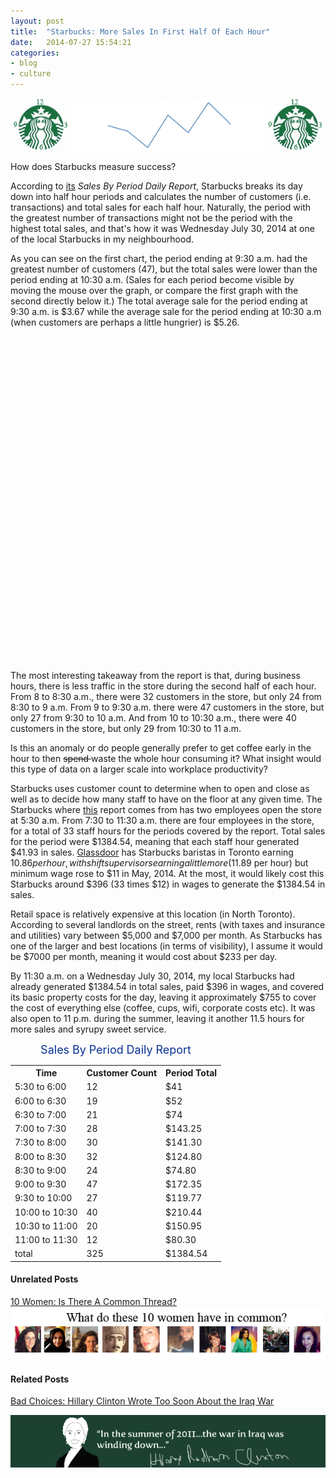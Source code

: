 ```yaml
---
layout: post
title:  "Starbucks: More Sales In First Half Of Each Hour"
date:   2014-07-27 15:54:21
categories: 
- blog
- culture
---
```


<img class="image-center" src="/starbucks2.png">

 <!--more--> 

How does Starbucks measure success?  

According to <a href="https://dl.dropboxusercontent.com/u/10328969/Sales%20By%20Period%20Daily%20Report.pdf" target="_blank">its</a><i> Sales By Period Daily Report</i>, Starbucks breaks its day down into half hour periods and calculates the number of customers (i.e. transactions) and total sales for each half hour. Naturally, the period with the greatest number of transactions might not be the period with the highest total sales, and that's how it was Wednesday July 30, 2014 at one of the local Starbucks in my neighbourhood.  

As you can see on the first chart, the period ending at 9:30 a.m. had the greatest number of customers (47), but the total sales were lower than the period ending at 10:30 a.m. (Sales for each period become visible by moving the mouse over the graph, or compare the first graph with the second directly below it.) The total average sale for the period ending at 9:30 a.m. is $3.67 while the average sale for the period ending at 10:30 a.m (when customers are perhaps a little  hungrier) is $5.26. 

<div id="graph">

</div>




<div id="graph2">

</div>


The most interesting takeaway from the report is that, during business hours, there is less traffic in the store during the second half of each hour. From 8 to 8:30 a.m., there were 32 customers in the store, but only 24 from 8:30 to 9 a.m.  From 9 to 9:30 a.m. there were 47 customers in the store, but only 27 from 9:30 to 10 a.m.  And from 10 to 10:30 a.m., there were 40 customers in the store, but only 29 from 10:30 to 11 a.m. 

Is this an anomaly or do people generally prefer to get coffee early in the hour to then <del> spend </del> waste the whole hour consuming it?  What insight would this type of data on a larger scale into workplace productivity?

Starbucks uses customer count to determine when to open and close as well as to decide how many staff to have on the floor at any given time.  The Starbucks where <a href="https://dl.dropboxusercontent.com/u/10328969/Sales%20By%20Period%20Daily%20Report.pdf" target="_blank">this</a>  report comes from has two employees open the store at 5:30 a.m. From 7:30 to 11:30 a.m. there are four employees in the store, for a total of 33 staff hours for the periods covered by the report.  Total sales for the period were $1384.54, meaning that each staff hour generated $41.93 in sales.   <a href="http://www.glassdoor.ca/Salary/Starbucks-Toronto-Salaries-EI_IE2202.0,9_IL.10,17_IM976.htm">Glassdoor</a> has Starbucks baristas in Toronto earning $10.86 per hour, with shift supervisors earning a little more ($11.89 per hour) but minimum wage rose to $11 in May, 2014. At the most, it would likely cost this Starbucks around $396 (33 times $12) in wages to generate the $1384.54 in sales. 

Retail space is relatively expensive at this location (in North Toronto). According to several landlords on the street, rents (with taxes and insurance and utilities) vary between $5,000 and $7,000 per month. As Starbucks has one of the larger and best locations (in terms of visibility), I assume it would be $7000 per month, meaning it would cost about $233 per day. 

By 11:30 a.m. on a Wednesday July 30, 2014, my local Starbucks had already generated $1384.54 in total sales, paid $396 in wages, and covered its basic property costs for the day, leaving it approximately $755 to cover the cost of everything else (coffee, cups, wifi, corporate costs etc). It was also open to 11 p.m. during the summer, leaving it another 11.5 hours for more sales and syrupy sweet service.


<pre id="csvdata">
zeit,count,total,avg
5:30,0,0,0
6:00,14,41.1, $2.94 
6:30,19,52, $2.74 
7:00,21,74, $3.52 
7:30,28,143.25, $5.12 
8:00,30,141.3, $4.71 
8:30,32,124.28, $3.88 
9:00,24,74.8, $3.12 
9:30,47,172.35, $3.67 
10:00,27,119.77, $4.44 
10:30,40,210.44, $5.26 
11:00,29,150.95, $5.21 
11:30,14,80.3, $5.74 
</pre>



<style> 

/* set the CSS */

 
/*body { font: 12px Arial;}*/
#csvdata {
    display: none;
}

#graph2{
    font: 12px Arial;
    width:800px;
    height:260px;
}
 
#graph{
    font: 12px Arial;
    width:800px;
    height:260px;
}
path { 
    stroke: steelblue;
    stroke-width: 2;
    fill: none;
}
 
.axis path,
.axis line {
    fill: none;
    stroke: grey;
    stroke-width: 1;
    shape-rendering: crispEdges;
}
 
</style>
<script src="http://d3js.org/d3.v3.min.js"></script>


 
<script>
 
 (function() {
// Set the dimensions of the canvas / graph
var margin = {top: 30, right: 100, bottom: 50, left: 40},
    width = 800 - margin.left - margin.right,
    height = 270 - margin.top - margin.bottom;
 
// Parse the date / time
var parseDate = d3.time.format("%H:%M").parse,
    formatDate = d3.time.format("%H:%M"),
    bisectDate = d3.bisector(function(d) { return d.zeit; }).left;
 
// Set the ranges
var x = d3.time.scale().range([0, width]);
var y = d3.scale.linear().range([height, 0]);
 
// Define the axes
var xAxis = d3.svg.axis().scale(x)
    .orient("bottom").ticks(12);
 
var yAxis = d3.svg.axis().scale(y)
    .orient("left").ticks(12);
 
// Define the line
var valueline = d3.svg.line()
    .x(function(d) { return x(d.zeit); })
    .y(function(d) { return y(d.count); });

// var valueline2 = d3.svg.line()
//     .x(function(d) { return x(d.zeit); })
//     .y(function(d) { return y(d.total); });
    
// Adds the svg canvas
var svg = d3.select("#graph")
    .append("svg")
        .attr("width", width + margin.left + margin.right)
        .attr("height", height + margin.top + margin.bottom)
    .append("g")
        .attr("transform", 
              "translate(" + margin.left + "," + margin.top + ")");
 
var lineSvg = svg.append("g"); 
 
var focus = svg.append("g") 
    .style("display", "none");
 
// Get the data
var raw = d3.select("#csvdata").text();
console.log("raw vag",raw);
var data = d3.csv.parse(raw);
// console.log("bata after parse", bata);
// // console.log("parsed", parsed);
// d3.csv("https://dl.dropboxusercontent.com/u/10328969/report.csv", function(error, data) {
// // d3.csv.parse(raw, function(error, data) {
// console.log("data", data);
    data.forEach(function(d) {
         // console.log("data in raw", d);
        d.zeit = parseDate(d.zeit);
        d.total = +d.total;
        d.count = d.count;
    });
 
    // Scale the range of the data
    x.domain(d3.extent(data, function(d) { return d.zeit; }));
    y.domain([0, d3.max(data, function(d) { 

        return d.count; 
        // return  Math.max(d.count, d.total);

    })]);
 
    // Add the valueline path.
    lineSvg.append("path")
        .attr("class", "line")
        .attr("d", valueline(data));

    // lineSvg.append("path")
    //     .attr("class", "line")
    //     .style("stroke", "red")
    //     .attr("d", valueline2(data));
 
    // Add the X Axis
    svg.append("g")
        .attr("class", "x axis")
        .attr("transform", "translate(0," + height + ")")
        .call(xAxis);
       
 
    // Add the Y Axis
    svg.append("g")
        .attr("class", "y axis")
        .call(yAxis);

    svg.append("text")             // text label for the x axis
        .attr("x", width /2 )
        .attr("y",  height + margin.bottom )
        .style("text-anchor", "middle")
        .text("Time Period");
    svg.append("text")
        .attr("x", (width / 2))             
        .attr("y", 0 - (margin.top / 2))
        .attr("text-anchor", "middle")  
        .style("font-size", "16px") 
        .style("text-decoration", "underline")  
        .text("Time Period vs Customer Count - Starbucks Sales By Period Daily Report");

    svg.append("text")
        .attr("transform", "rotate(-90)")     
        .attr("y", 0 - margin.left)
        .attr("x", 0 - (height / 2))
        .attr("dy", "1em")
        .style("text-anchor", "middle")
        .text("Customer Count");
 
   // append the x line
    focus.append("line")
        .attr("class", "x")
        .style("stroke", "blue")
        .style("stroke-dasharray", "3,3")
        .style("opacity", 0.5)
        .attr("y1", 0)
        .attr("y2", height);
 
    // append the y line
    focus.append("line")
        .attr("class", "y")
        .style("stroke", "blue")
        .style("stroke-dasharray", "3,3")
        .style("opacity", 0.5)
        .attr("x1", width)
        .attr("x2", width);
 
    // append the circle at the intersection
    focus.append("circle")
        .attr("class", "y")
        .style("fill", "none")
        .style("stroke", "blue")
        .attr("r", 4);
 
    // place the value at the intersection
    focus.append("text")
        .attr("class", "y1")
        .style("stroke", "white")
        .style("stroke-width", "3.5px")
        .style("opacity", 0.8)
        .attr("dx", 8)
        .attr("dy", "-.3em");
    focus.append("text")
        .attr("class", "y2")
        .attr("dx", 8)
        .attr("dy", "-.3em");
    // place the date at the intersection
    focus.append("text")
        .attr("class", "y3")
        .style("stroke", "white")
        .style("stroke-width", "3.5px")
        .style("opacity", 0.8)
        .attr("dx", 8)
        .attr("dy", "1em");
    focus.append("text")
        .attr("class", "y4")
        .attr("dx", 8)
        .attr("dy", "1em");
    
    // append the rectangle to capture mouse
    svg.append("rect")
        .attr("width", width)
        .attr("height", height)
        .style("fill", "none")
        .style("pointer-events", "all")
        .on("mouseover", function() { focus.style("display", null); })
        .on("mouseout", function() { focus.style("display", "none"); })
        .on("mousemove", mousemove);
 
    function mousemove() {
        var x0 = x.invert(d3.mouse(this)[0]),
            i = bisectDate(data, x0, 1),
            d0 = data[i - 1],
            d1 = data[i],
            d = x0 - d0.zeit > d1.zeit- x0 ? d1 : d0;

                    focus.select("circle.y")
            .attr("transform",
                  "translate(" + x(d.zeit) + "," +
                                 y(d.count) + ")");
 
        focus.select("text.y1")
            .attr("transform",
                  "translate(" + x(d.zeit) + "," +
                                 y(d.count) + ")")
            .text("$" + d.total + " total");
 
        focus.select("text.y2")
            .attr("transform",
                  "translate(" + x(d.zeit) + "," +
                                 y(d.count) + ")")
            .text("$" + d.total + " total");
 
        focus.select("text.y3")
            .attr("transform",
                  "translate(" + x(d.zeit) + "," +
                                 y(d.count) + ")")
            .text(d.avg + "avg per customer ");
 
        focus.select("text.y4")
            .attr("transform",
                  "translate(" + x(d.zeit) + "," +
                                 y(d.count) + ")")
            .text(d.avg + "avg per customer");
 
        focus.select(".x")
            .attr("transform",
                  "translate(" + x(d.zeit) + "," +
                                 y(d.count) + ")")
                       .attr("y2", height - y(d.count));
 
        focus.select(".y")
            .attr("transform",
                  "translate(" + width * -1 + "," +
                                 y(d.count) + ")")
                       .attr("x2", width + width);
 
       
    }
 
// });


})();

 (function() {

 var margin = {top: 30, right: 100, bottom: 50, left: 40},
    width = 800 - margin.left - margin.right,
    height = 270 - margin.top - margin.bottom;
 
// Parse the date / time
var parseDate = d3.time.format("%H:%M").parse,
    formatDate = d3.time.format("%H:%M"),
    bisectDate = d3.bisector(function(d) { return d.zeit; }).left;
 
// Set the ranges
var x = d3.time.scale().range([0, width]);
var y = d3.scale.linear().range([height, 0]);
 
// Define the axes
var xAxis = d3.svg.axis().scale(x)
    .orient("bottom").ticks(12);
 
var yAxis = d3.svg.axis().scale(y)
    .orient("left").ticks(12);
 
// Define the line
var valueline = d3.svg.line()
    .x(function(d) { return x(d.zeit); })
    .y(function(d) { return y(d.total); });
    
// Adds the svg canvas
var svg = d3.select("#graph2")
    .append("svg")
        .attr("width", width + margin.left + margin.right)
        .attr("height", height + margin.top + margin.bottom)
    .append("g")
        .attr("transform", 
              "translate(" + margin.left + "," + margin.top + ")");
 
var lineSvg = svg.append("g"); 
 
var focus = svg.append("g") 
    .style("display", "none");
 
// Get the data
d3.csv("https://dl.dropboxusercontent.com/u/10328969/report.csv", function(error, data) {
    data.forEach(function(d) {
        d.zeit = parseDate(d.zeit);
        d.total = +d.total;
        d.count = d.count;
    });
 
    // Scale the range of the data
    x.domain(d3.extent(data, function(d) { return d.zeit; }));
    y.domain([0, d3.max(data, function(d) { return d.total; })]);
 
    // Add the valueline path.
    lineSvg.append("path")
        .attr("class", "line")
        .attr("d", valueline(data));
 
    // Add the X Axis
    svg.append("g")
        .attr("class", "x axis")
        .attr("transform", "translate(0," + height + ")")
        .call(xAxis);
        
        
    // Add the Y Axis
    svg.append("g")
        .attr("class", "y axis")
        .call(yAxis);

    svg.append("text")             // text label for the x axis
        .attr("x", width /2 )
        .attr("y",  height + margin.bottom )
        .style("text-anchor", "middle")
        .text("Time Period");
    svg.append("text")
        .attr("x", (width / 2))             
        .attr("y", 0 - (margin.top / 2))
        .attr("text-anchor", "middle")  
        .style("font-size", "16px") 
        .style("text-decoration", "underline")  
        .text("Time Period vs Total Sales - Starbucks Sales By Period Daily Report");

    svg.append("text")
        .attr("transform", "rotate(-90)")     
        .attr("y", 0 - margin.left)
        .attr("x", 0 - (height / 2))
        .attr("dy", "1em")
        .style("text-anchor", "middle")
        .text("Total Sales");

    
   // append the x line
    focus.append("line")
        .attr("class", "x")
        .style("stroke", "blue")
        .style("stroke-dasharray", "3,3")
        .style("opacity", 0.5)
        .attr("y1", 0)
        .attr("y2", height);
       

 
    // append the y line
    focus.append("line")
        .attr("class", "y")
        .style("stroke", "blue")
        .style("stroke-dasharray", "3,3")
        .style("opacity", 0.5)
        .attr("x1", width)
        .attr("x2", width);
 
    // append the circle at the intersection
    focus.append("circle")
        .attr("class", "y")
        .style("fill", "none")
        .style("stroke", "blue")
        .attr("r", 4);
 
    // place the value at the intersection
    focus.append("text")
        .attr("class", "y1")
        .style("stroke", "white")
        .style("stroke-width", "3.5px")
        .style("opacity", 0.8)
        .attr("dx", 8)
        .attr("dy", "-.3em");
    focus.append("text")
        .attr("class", "y2")
        .attr("dx", 8)
        .attr("dy", "-.3em");
 
    // place the date at the intersection
    focus.append("text")
        .attr("class", "y3")
        .style("stroke", "white")
        .style("stroke-width", "3.5px")
        .style("opacity", 0.8)
        .attr("dx", 8)
        .attr("dy", "1em");
    focus.append("text")
        .attr("class", "y4")
        .attr("dx", 8)
        .attr("dy", "1em");
    
    // append the rectangle to capture mouse
    svg.append("rect")
        .attr("width", width)
        .attr("height", height)
        .style("fill", "none")
        .style("pointer-events", "all")
        .on("mouseover", function() { focus.style("display", null); })
        .on("mouseout", function() { focus.style("display", "none"); })
        .on("mousemove", mousemove);
 
    function mousemove() {
        var x0 = x.invert(d3.mouse(this)[0]),
            i = bisectDate(data, x0, 1),
            d0 = data[i - 1],
            d1 = data[i],
            d = x0 - d0.zeit > d1.zeit- x0 ? d1 : d0;

                    focus.select("circle.y")
            .attr("transform",
                  "translate(" + x(d.zeit) + "," +
                                 y(d.total) + ")");
 
        focus.select("text.y1")
            .attr("transform",
                  "translate(" + x(d.zeit) + "," +
                                 y(d.total) + ")")
            .text( d.count + " persons");
 
        focus.select("text.y2")
            .attr("transform",
                  "translate(" + x(d.zeit) + "," +
                                 y(d.total) + ")")
            .text(d.count + " persons");
 
        focus.select("text.y3")
            .attr("transform",
                  "translate(" + x(d.zeit) + "," +
                                 y(d.total) + ")")
            .text(d.avg + "avg per");
 
        focus.select("text.y4")
            .attr("transform",
                  "translate(" + x(d.zeit) + "," +
                                 y(d.total) + ")")
            .text(d.avg + "avg per");
 
        focus.select(".x")
            .attr("transform",
                  "translate(" + x(d.zeit) + "," +
                                 y(d.total) + ")")
                       .attr("y2", height - y(d.total));
 
        focus.select(".y")
            .attr("transform",
                  "translate(" + width * -1 + "," +
                                 y(d.total) + ")")
                       .attr("x2", width + width);
 
       
    }
 
});


})();


</script>



 
<div style="width: 700px; margin-left: auto; margin-right:auto">
    <table>
    <caption style="color: #083095; font-size: 18px">Sales By Period Daily Report</caption>
<tr>
  <th>Time</th>
  <th>Customer Count</th>
  <th>Period Total</th>
 
</tr>
<tr>
  <td>5:30 to 6:00</td>
  <td>12</td> 
  <td>$41</td> 
  
</tr>
<tr>

 <td>6:00 to 6:30</td>
  <td>19</td> 
  <td>$52</td> 
 
</tr>

<tr>

 <td>6:30 to 7:00</td>
  <td>21</td> 
  <td>$74</td> 
 
  
</tr>
<tr>

 <td>7:00 to 7:30</td>
  <td>28</td> 
  <td>$143.25</td> 
 
  
</tr>
<tr>

 <td>7:30 to 8:00</td>
  <td>30</td> 
  <td>$141.30</td> 

  
</tr>
<tr>

 <td>8:00 to 8:30</td>
  <td>32</td> 
  <td>$124.80</td> 

</tr>

<tr>

 <td>8:30 to 9:00</td>
  <td>24</td> 
  <td>$74.80</td> 
 
  
</tr>
<tr>

 <td>9:00 to 9:30</td>
  <td>47</td> 
  <td>$172.35</td> 
 
  
</tr>
<tr>

 <td>9:30 to 10:00</td>
  <td>27</td> 
  <td>$119.77</td> 
 
  
</tr>
<tr>
<tr>

 <td>10:00 to 10:30</td>
  <td>40</td> 
  <td>$210.44</td> 
 
  
</tr>
<tr>
<tr>

 <td>10:30 to 11:00</td>
  <td>20</td> 
  <td>$150.95</td> 
 
  
</tr>
<tr>

 <td>11:00 to 11:30</td>
  <td>12</td> 
  <td>$80.30</td> 
 
  
</tr>
<tr>

 <td>total</td>
  <td>325</td> 
  <td>$1384.54</td> 
 
  
</tr>

</table>
</div>





<h4> Unrelated Posts</h4>
<a href="http://discussthetimes.com/blog/twitter/Ten-Women-Is-There-A-Common-Thread/">10 Women: Is There A Common Thread?</a>

<img class="image-center" src="/10women.png">

<h4> Related Posts</h4>

<a href="http://discussthetimes.com/blog/politics/Hard-Choices-Hillary-Clinton-Thought-Iraq-War-Was-Over/">Bad Choices: Hillary Clinton Wrote Too Soon About the Iraq War</a>

<img class="image-center" src="/hardchoices.png">


